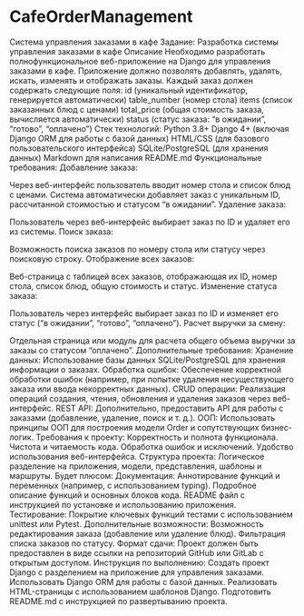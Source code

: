 # CafeOrderManagement
Система управления заказами в кафе
Задание: Разработка системы управления заказами в кафе
Описание Необходимо разработать полнофункциональное веб-приложение на Django для управления заказами в кафе. Приложение должно позволять добавлять, удалять, искать, изменять и отображать заказы. Каждый заказ должен содержать следующие поля:
id (уникальный идентификатор, генерируется автоматически)
table_number (номер стола)
items (список заказанных блюд с ценами)
total_price (общая стоимость заказа, вычисляется автоматически)
status (статус заказа: “в ожидании”, “готово”, “оплачено”)
Стек технологий:
Python 3.8+
Django 4+ (включая Django ORM для работы с базой данных)
HTML/CSS (для базового пользовательского интерфейса)
SQLite/PostgreSQL (для хранения данных)
Markdown для написания README.md
Функциональные требования:
Добавление заказа:


Через веб-интерфейс пользователь вводит номер стола и список блюд с ценами. Система автоматически добавляет заказ с уникальным ID, рассчитанной стоимостью и статусом “в ожидании”.
Удаление заказа:


Пользователь через веб-интерфейс выбирает заказ по ID и удаляет его из системы.
Поиск заказа:


Возможность поиска заказов по номеру стола или статусу через поисковую строку.
Отображение всех заказов:


Веб-страница с таблицей всех заказов, отображающая их ID, номер стола, список блюд, общую стоимость и статус.
Изменение статуса заказа:


Пользователь через интерфейс выбирает заказ по ID и изменяет его статус (“в ожидании”, “готово”, “оплачено”).
Расчет выручки за смену:


Отдельная страница или модуль для расчета общего объема выручки за заказы со статусом “оплачено”.
Дополнительные требования:
Хранение данных: Использование базы данных SQLite/PostgreSQL для хранения информации о заказах.
Обработка ошибок: Обеспечение корректной обработки ошибок (например, при попытке удаления несуществующего заказа или ввода некорректных данных).
CRUD операции: Реализация операций создания, чтения, обновления и удаления заказов через веб-интерфейс.
REST API: Дополнительно, предоставить API для работы с заказами (добавление, удаление, поиск и т. д.).
ООП: Использовать принципы ООП для построения модели Order и сопутствующих бизнес-логик.
Требования к проекту:
Корректность и полнота функционала.
Чистота и читаемость кода.
Обработка ошибок и исключений.
Удобство использования веб-интерфейса.
Структура проекта: Логическое разделение на приложения, модели, представления, шаблоны и маршруты.
Будет плюсом:
Документация:
Аннотирование функций и переменных (например, с использованием typing).
Подробное описание функций и основных блоков кода.
README файл с инструкцией по установке и использованию приложения.
Тестирование:
Покрытие ключевых функций тестами с использованием unittest или Pytest.
Дополнительные возможности:
Возможность редактирования заказа (добавление или удаление блюд).
Фильтрация списка заказов по статусу.
Формат сдачи: Проект должен быть предоставлен в виде ссылки на репозиторий GitHub или GitLab с открытым доступом.
Инструкция по выполнению:
Создать проект Django с разделением на приложение для управления заказами.
Использовать Django ORM для работы с базой данных.
Реализовать HTML-страницы с использованием шаблонов Django.
Подготовить README.md с инструкцией по развертыванию проекта.
